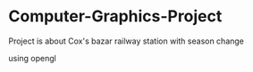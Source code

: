 # Computer-Graphics-Project
Project is about Cox's bazar railway station with season change

using opengl  
